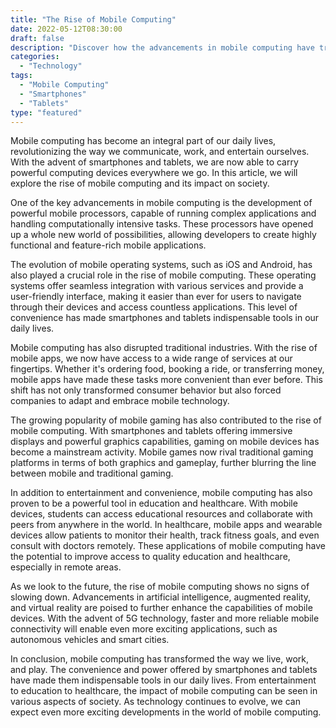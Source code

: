 ```yaml
---
title: "The Rise of Mobile Computing"
date: 2022-05-12T08:30:00
draft: false
description: "Discover how the advancements in mobile computing have transformed our lives."
categories:
  - "Technology"
tags:
  - "Mobile Computing"
  - "Smartphones"
  - "Tablets"
type: "featured"
---
```


Mobile computing has become an integral part of our daily lives, revolutionizing the way we communicate, work, and entertain ourselves. With the advent of smartphones and tablets, we are now able to carry powerful computing devices everywhere we go. In this article, we will explore the rise of mobile computing and its impact on society.

One of the key advancements in mobile computing is the development of powerful mobile processors, capable of running complex applications and handling computationally intensive tasks. These processors have opened up a whole new world of possibilities, allowing developers to create highly functional and feature-rich mobile applications.

The evolution of mobile operating systems, such as iOS and Android, has also played a crucial role in the rise of mobile computing. These operating systems offer seamless integration with various services and provide a user-friendly interface, making it easier than ever for users to navigate through their devices and access countless applications. This level of convenience has made smartphones and tablets indispensable tools in our daily lives.

Mobile computing has also disrupted traditional industries. With the rise of mobile apps, we now have access to a wide range of services at our fingertips. Whether it's ordering food, booking a ride, or transferring money, mobile apps have made these tasks more convenient than ever before. This shift has not only transformed consumer behavior but also forced companies to adapt and embrace mobile technology.

The growing popularity of mobile gaming has also contributed to the rise of mobile computing. With smartphones and tablets offering immersive displays and powerful graphics capabilities, gaming on mobile devices has become a mainstream activity. Mobile games now rival traditional gaming platforms in terms of both graphics and gameplay, further blurring the line between mobile and traditional gaming.

In addition to entertainment and convenience, mobile computing has also proven to be a powerful tool in education and healthcare. With mobile devices, students can access educational resources and collaborate with peers from anywhere in the world. In healthcare, mobile apps and wearable devices allow patients to monitor their health, track fitness goals, and even consult with doctors remotely. These applications of mobile computing have the potential to improve access to quality education and healthcare, especially in remote areas.

As we look to the future, the rise of mobile computing shows no signs of slowing down. Advancements in artificial intelligence, augmented reality, and virtual reality are poised to further enhance the capabilities of mobile devices. With the advent of 5G technology, faster and more reliable mobile connectivity will enable even more exciting applications, such as autonomous vehicles and smart cities.

In conclusion, mobile computing has transformed the way we live, work, and play. The convenience and power offered by smartphones and tablets have made them indispensable tools in our daily lives. From entertainment to education to healthcare, the impact of mobile computing can be seen in various aspects of society. As technology continues to evolve, we can expect even more exciting developments in the world of mobile computing.
